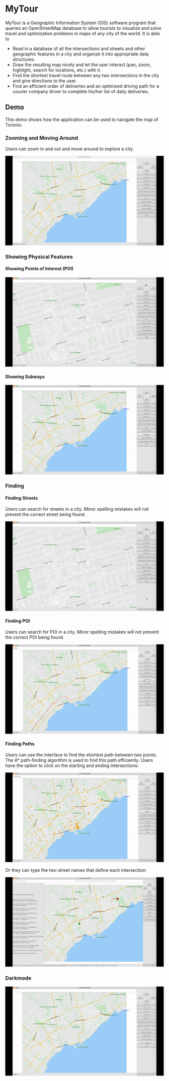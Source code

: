 # MyTour
MyTour is a Geographic Information System (GIS) software program that queries an OpenStreetMap database to allow tourists to visualize and solve travel and optimization problems in maps of any city of the world. It is able to

- Read in a database of all the intersections and streets and other geographic features in a city and organize it into appropriate data structures.
- Draw the resulting map nicely and let the user interact (pan, zoom, highlight, search for locations, etc.) with it.
- Find the shortest travel route between any two intersections in the city and give directions to the user.
- Find an efficient order of deliveries and an optimized driving path for a courier company driver to complete
his/her list of daily deliveries.

## Demo
This demo shows how the application can be used to navigate the map of Toronto.

### Zooming and Moving Around
Users can zoom in and out and move around to explore a city.

![MyTour Demo](demo/zoom_move.gif)

### Showing Physical Features
#### Showing Points of Interest (POI)

![MyTour Demo](demo/show_poi.gif)

#### Showing Subways

![MyTour Demo](demo/subway.gif)

### Finding
#### Finding Streets
Users can search for streets in a city. Minor spelling mistakes will not prevent the correct street being found.

![MyTour Demo](demo/find_street.gif)

#### Finding POI
Users can search for POI in a city. Minor spelling mistakes will not prevent the correct POI being found.

![MyTour Demo](demo/find_poi.gif)

#### Finding Paths
Users can use the interface to find the shortest path between two points. The A* path-finding algorithm is used to find this path efficiently. Users have the option to click on the starting and ending intersections:

![MyTour Demo](demo/find_path_click.gif)

Or they can type the two street names that define each intersection:

![MyTour Demo](demo/find_path_type.gif)

### Darkmode

![MyTour Demo](demo/darkmode.gif)





